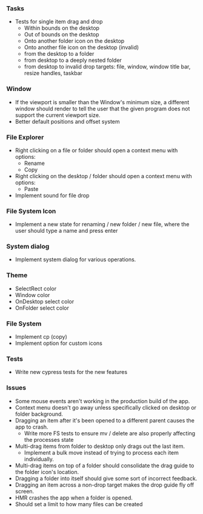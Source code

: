 ### Tasks

- Tests for single item drag and drop
  - Within bounds on the desktop
  - Out of bounds on the desktop
  - Onto another folder icon on the desktop
  - Onto another file icon on the desktop (invalid)
  - from the desktop to a folder
  - from desktop to a deeply nested folder
  - from desktop to invalid drop targets: file, window, window title bar, resize handles, taskbar

### Window

- If the viewport is smaller than the Window's minimum size, a different window should render to tell the user that the given program does not support the current viewport size.
- Better default positions and offset system

### File Explorer

- Right clicking on a file or folder should open a context menu with options:
  - Rename
  - Copy
- Right clicking on the desktop / folder should open a context menu with options:
  - Paste
- Implement sound for file drop

### File System Icon

- Implement a new state for renaming / new folder / new file, where the user should type a name and press enter

### System dialog

- Implement system dialog for various operations.

### Theme

- SelectRect color
- Window color
- OnDesktop select color
- OnFolder select color

### File System

- Implement cp (copy)
- Implement option for custom icons

### Tests

- Write new cypress tests for the new features

### Issues

- Some mouse events aren't working in the production build of the app.
- Context menu doesn't go away unless specifically clicked on desktop or folder background.
- Dragging an item after it's been opened to a different parent causes the app to crash.
  - Write more FS tests to ensure mv / delete are also properly affecting the processes state
- Multi-drag items from folder to desktop only drags out the last item.
  - Implement a bulk move instead of trying to process each item individually.
- Multi-drag items on top of a folder should consolidate the drag guide to the folder icon's location.
- Dragging a folder into itself should give some sort of incorrect feedback.
- Dragging an item across a non-drop target makes the drop guide fly off screen.
- HMR crashes the app when a folder is opened.
- Should set a limit to how many files can be created
